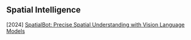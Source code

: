 ## Spatial Intelligence

[2024] [SpatialBot: Precise Spatial Understanding with Vision Language Models](https://arxiv.org/abs/2406.13642)